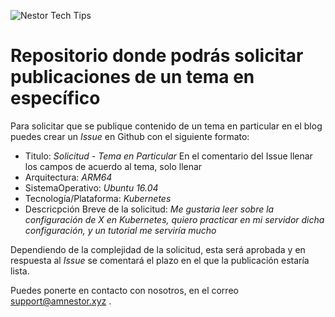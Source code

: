![Nestor Tech Tips](https://storage.googleapis.com/nestortechtips.online/cover.png)
# Repositorio donde podrás solicitar publicaciones de un tema en específico

Para solicitar que se publique contenido de un tema en particular en el blog puedes crear un *Issue* en Github con el siguiente formato:
 * Titulo: *Solicitud - Tema en Particular*
En el comentario del Issue llenar los campos de acuerdo al tema, solo llenar
 * Arquitectura: *ARM64*
 * SistemaOperativo: *Ubuntu 16.04*
 * Tecnología/Plataforma: *Kubernetes*
 * Descricpción Breve de la solicitud: *Me gustaria leer sobre la configuración de X en Kubernetes, quiero practicar en mi servidor dicha configuración, y un tutorial me serviría mucho*
 
 Dependiendo de la complejidad de la solicitud, esta será aprobada y en respuesta al *Issue* se comentará el plazo en el que la publicación estaría lista.
 
 Puedes ponerte en contacto con nosotros, en el correo [support@amnestor.xyz](mailto:support@amnestor.xyz) .
